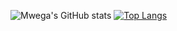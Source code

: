 ![Mwega's GitHub stats](https://github-readme-stats.vercel.app/api?username=CodeDroid999&hide=prs,contribs&count_private=true&theme=blue-green&show_icons=true)
[![Top Langs](https://github-readme-stats.vercel.app/api/top-langs/?username=CodeDroid999&layout=compact&langs_count=6)](https://github.com/anuraghazra/github-readme-stats)

